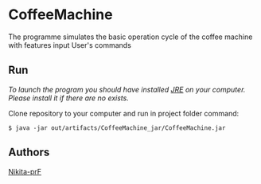 # CoffeeMachine
The programme simulates the basic operation cycle of the coffee machine with features input User's commands

## Run

*To launch the program you should have installed [JRE](https://java.com/ru/download/) on your computer. Please install it if there are no exists.*

Clone repository to your computer and run in project folder command:
```
$ java -jar out/artifacts/CoffeeMachine_jar/CoffeeMachine.jar
```

## Authors
[Nikita-prF](https://github.com/Nikita-prF)
